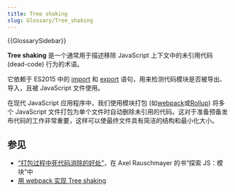 ```yaml
---
title: Tree shaking
slug: Glossary/Tree_shaking
---
```


{{GlossarySidebar}}

**Tree shaking** 是一个通常用于描述移除 JavaScript 上下文中的未引用代码 (dead-code) 行为的术语。

它依赖于 ES2015 中的 [import](/zh-CN/docs/Web/JavaScript/Reference/Statements/import) 和 [export](/zh-CN/docs/Web/JavaScript/Reference/Statements/export) 语句，用来检测代码模块是否被导出、导入，且被 JavaScript 文件使用。

在现代 JavaScript 应用程序中，我们使用模块打包 (如[webpack](https://webpack.js.org/)或[Rollup](https://github.com/rollup/rollup)) 将多个 JavaScript 文件打包为单个文件时自动删除未引用的代码。这对于准备预备发布代码的工作非常重要，这样可以使最终文件具有简洁的结构和最小化大小。

## 参见

- [“打包过程中死代码消除的好处”](https://exploringjs.com/es6/ch_modules.html#_benefit-dead-code-elimination-during-bundling)，在 Axel Rauschmayer 的书“探索 JS：模块”中
- [用 webpack 实现 Tree shaking](https://webpack.js.org/guides/tree-shaking/)
